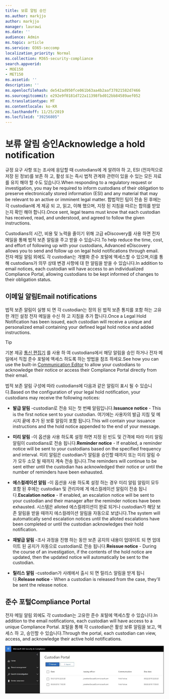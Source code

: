 ```yaml
---
title: 보류 알림 승인
ms.author: markjjo
author: markjjo
manager: laurawi
ms.date: ''
audience: Admin
ms.topic: article
ms.service: O365-seccomp
localization_priority: Normal
ms.collection: M365-security-compliance
search.appverid:
- MOE150
- MET150
ms.assetid: ''
description: ''
ms.openlocfilehash: de542ad950fce061b63aa4b2aaf37821582d7466
ms.sourcegitcommit: e292e9f0181d722a11398fbd012bb84589aef052
ms.translationtype: MT
ms.contentlocale: ko-KR
ms.lasthandoff: 11/25/2019
ms.locfileid: "39256805"
---
```

# <a name="acknowledge-a-hold-notification"></a><span data-ttu-id="d0e5e-102">보류 알림 승인</span><span class="sxs-lookup"><span data-stu-id="d0e5e-102">Acknowledge a hold notification</span></span> 
<span data-ttu-id="d0e5e-103">규정 요구 사항 또는 조사에 응답할 때 custodians에 게 알려야 하 고, ESI (전자적으로 저장 된 정보)를 보존 하 고, 활성 또는 즉시 법적 관계와 관련이 있을 수 있는 모든 자료를 유지 해야 할 수도 있습니다.</span><span class="sxs-lookup"><span data-stu-id="d0e5e-103">When responding to a regulatory request or investigation, you may be required to  inform custodians of their obligation to preserve electronically stored information (ESI) and any material that may be relevant to an active or imminent legal matter.</span></span> <span data-ttu-id="d0e5e-104">합법적인 팀이 전송 된 후에는 각 custodian에 게 제공 되 고, 읽고, 이해 했으며, 지정 된 지침을 따르는 합의를 받았는지 확인 해야 합니다.</span><span class="sxs-lookup"><span data-stu-id="d0e5e-104">Once sent, legal teams must know that each custodian has received, read, and understood, and agreed to follow the given instructions.</span></span>

<span data-ttu-id="d0e5e-105">Custodians의 시간, 비용 및 노력을 줄이기 위해 고급 eDiscovery를 사용 하면 전자 메일을 통해 법적 보존 알림을 주고 받을 수 있습니다.</span><span class="sxs-lookup"><span data-stu-id="d0e5e-105">To help reduce the time, cost, and effort of following up with your custodians,  Advanced eDiscovery allows you to send and follow up on legal hold notifications through email.</span></span> <span data-ttu-id="d0e5e-106">전자 메일 알림 외에도 각 custodian는 개별화 준수 포털에 액세스할 수 있으며,이를 통해 custodians가 의무 상태 변경 사항에 대 한 알림을 받을 수 있습니다.</span><span class="sxs-lookup"><span data-stu-id="d0e5e-106">In addition to email notices, each custodian will have access to an individualized Compliance Portal, allowing custodians to be kept informed of changes to their obligation status.</span></span>

## <a name="email-notifications"></a><span data-ttu-id="d0e5e-107">이메일 알림</span><span class="sxs-lookup"><span data-stu-id="d0e5e-107">Email notifications</span></span>
<span data-ttu-id="d0e5e-108">법적 보존 알림이 실행 되 면 각 custodian는 정의 된 법적 보존 통지를 포함 하는 고유한 개인 설정 전자 메일을 수신 하 고 지침을 추가 합니다.</span><span class="sxs-lookup"><span data-stu-id="d0e5e-108">Once a Legal Hold Notification has been issued, each custodian will receive a unique and personalized email containing your defined legal hold notice and added instructions.</span></span> 

> [!Tip] 
> <span data-ttu-id="d0e5e-109">기본 제공 [통신 편집기](using-communications-editor.md) 를 사용 하 여 custodians에서 해당 알림을 승인 하거나 전자 메일에서 직접 준수 포털에 액세스 하도록 하는 방법을 참조 하세요.</span><span class="sxs-lookup"><span data-stu-id="d0e5e-109">See how you can use the built-in  [Communication Editor](using-communications-editor.md) to allow your custodians to acknowledge their notice or access their Compliance Portal directly from their email.</span></span>

<span data-ttu-id="d0e5e-110">법적 보존 알림 구성에 따라 custodians에 다음과 같은 알림이 표시 될 수 있습니다.</span><span class="sxs-lookup"><span data-stu-id="d0e5e-110">Based on the configuration of your legal hold notification, your custodians may receive the following notices:</span></span> 

- <span data-ttu-id="d0e5e-111">**발급 알림** -custodian로 전송 되는 첫 번째 알림입니다.</span><span class="sxs-lookup"><span data-stu-id="d0e5e-111">**Issuance notice** - This is the first notice sent to your custodian.</span></span> <span data-ttu-id="d0e5e-112">여기에는 사용자의 발급 지침 및 메시지 끝에 추가 된 보류 알림이 포함 됩니다.</span><span class="sxs-lookup"><span data-stu-id="d0e5e-112">This will contain your issuance instructions and the hold notice appended to the end of your message.</span></span>

- <span data-ttu-id="d0e5e-113">**미리 알림** -이 옵션을 사용 하도록 설정 하면 지정 된 빈도 및 간격에 따라 미리 알림 알림이 custodians로 전송 됩니다.</span><span class="sxs-lookup"><span data-stu-id="d0e5e-113">**Reminder notice** - If enabled, a reminder notice will be sent to your custodians based on the specified frequency and interval.</span></span> <span data-ttu-id="d0e5e-114">미리 알림은 custodian가 알림을 승인할 때까지 또는 미리 알림 수가 모두 소모 될 때까지 계속 전송 됩니다.</span><span class="sxs-lookup"><span data-stu-id="d0e5e-114">The reminders will continue to be sent either until the custodian has acknowledged their notice or until the number of reminders have been exhausted.</span></span>

- <span data-ttu-id="d0e5e-115">**에스컬레이션 알림** -이 옵션을 사용 하도록 설정 하는 경우 미리 알림 알림이 모두 포함 된 후에는 custodian 및 관리자에 게 에스컬레이션 알림이 전송 됩니다.</span><span class="sxs-lookup"><span data-stu-id="d0e5e-115">**Escalation notice** - If enabled, an escalation notice will be sent to your custodian and their manager after the reminder notices have been exhausted.</span></span> <span data-ttu-id="d0e5e-116">시스템은 alloted 에스컬레이션이 완료 되거나 custodian가 해당 보존 알림을 받을 때까지 에스컬레이션 알림을 자동으로 보냅니다.</span><span class="sxs-lookup"><span data-stu-id="d0e5e-116">The system will automatically send escalation notices until the alloted escalations have been completed or until the custodian acknowledges their hold notification.</span></span>

- <span data-ttu-id="d0e5e-117">**재발급 알림** -조사 과정을 진행 하는 동안 보존 공지의 내용이 업데이트 되 면 업데이트 된 공지가 자동으로 custodian로 전송 됩니다.</span><span class="sxs-lookup"><span data-stu-id="d0e5e-117">**Reissue notice** - During the course of an investigation, if the contents of the hold notice are updated, then the updated notice will automatically be sent to the custodian.</span></span>

- <span data-ttu-id="d0e5e-118">**릴리스 알림** -custodian가 사례에서 출시 되 면 릴리스 알림을 받게 됩니다.</span><span class="sxs-lookup"><span data-stu-id="d0e5e-118">**Release notice** - When a custodian is released from the case, they'll be sent the release notice.</span></span> 

## <a name="compliance-portal"></a><span data-ttu-id="d0e5e-119">준수 포털</span><span class="sxs-lookup"><span data-stu-id="d0e5e-119">Compliance Portal</span></span>
<span data-ttu-id="d0e5e-120">전자 메일 알림 외에도 각 custodian는 고유한 준수 포털에 액세스할 수 있습니다.</span><span class="sxs-lookup"><span data-stu-id="d0e5e-120">In addition to the email notifications, each custodian will have access to a unique Compliance Portal.</span></span> <span data-ttu-id="d0e5e-121">포털을 통해 각 custodian은 활성 보류 알림을 보고, 액세스 하 고, 승인할 수 있습니다.</span><span class="sxs-lookup"><span data-stu-id="d0e5e-121">Through the portal, each custodian can view, access, and acknowledge their active hold notifications.</span></span>

![Custodian에 대 한 준수 포털](media/CustodianPortal.jpg)
